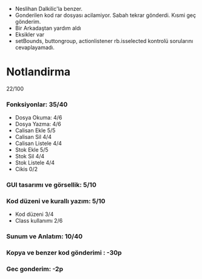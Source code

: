 - Neslihan Dalkilic'la benzer.
- Gonderilen kod rar dosyası acilamiyor. Sabah tekrar gönderdi. Kısmi geç gönderim.
- Bir Arkadaştan yardım aldı
- Eksikler var
- setBounds, buttongroup, actionlistener rb.isselected kontrolü sorularını cevaplayamadı.

# Notlandirma

22/100

###  Fonksiyonlar: 35/40
- Dosya Okuma:      4/6
- Dosya Yazma:      4/6
- Calisan Ekle      5/5
- Calisan Sil       4/4
- Calisan Listele   4/4
- Stok Ekle         5/5
- Stok Sil          4/4
- Stok Listele      4/4
- Cikis             0/2
###  GUI tasarımı ve görsellik: 5/10
### Kod düzeni ve kurallı yazım: 5/10
- Kod düzeni        3/4
- Class kullanımı   2/6
### Sunum ve Anlatım: 10/40

### Kopya ve benzer kod gönderimi : -30p
### Gec gonderim: -2p

